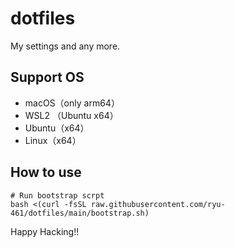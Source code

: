 # dotfiles

My settings and any more.

## Support OS

- macOS（only arm64）
- WSL2 （Ubuntu x64）
- Ubuntu（x64）
- Linux（x64）

## How to use

```shell
# Run bootstrap scrpt
bash <(curl -fsSL raw.githubusercontent.com/ryu-461/dotfiles/main/bootstrap.sh)
```

Happy Hacking!!